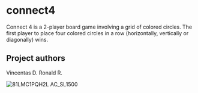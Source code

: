 # connect4
Connect 4 is a 2-player board game involving a grid of colored circles. The first player to place four colored circles in a row (horizontally, vertically or diagonally) wins.

## Project authors
Vincentas D.
Ronald R.

![81LMC1PQH2L _AC_SL1500_](https://user-images.githubusercontent.com/35348750/171259579-1397779d-bfa7-4220-87fc-43a6b6fea89c.jpg)
